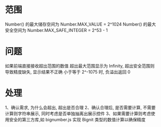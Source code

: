 # 范围

Number() 的最大储存空间为 Number.MAX_VALUE = 2^1024
Number() 的最大安全空间为 Number.MAX_SAFE_INTEGER = 2^53 - 1

# 问题

如果前端直接接收超出范围的数值
    超出最大范围显示为 Infinity, 
    超出安全范围则导致精度缺失, 显示结果不正确
    小于等于 2^-1075 时, 负溢出返回 0

# 处理

1、确认需求, 为什么会超出, 超出是否合理
2、确认合理后, 是否需要计算, 不需要计算则字符串展示, 同时考虑是否单独抽离出展示控件
3、如果需要计算则考虑使用安全的第三方库,如 bignumber.js 实现 Bignit 类型的数值计算以确保精度